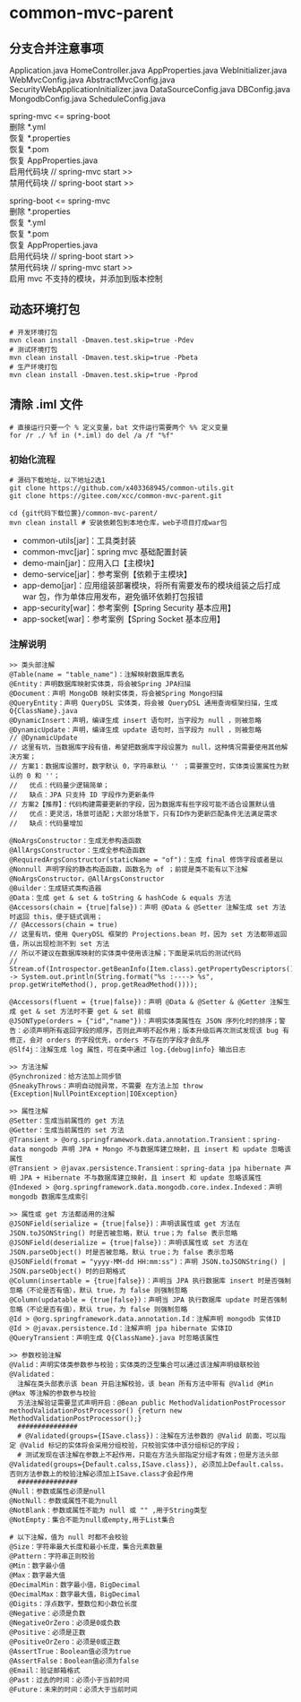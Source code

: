 # common-mvc-parent
## 分支合并注意事项
Application.java
HomeController.java
AppProperties.java
WebInitializer.java
WebMvcConfig.java
AbstractMvcConfig.java
SecurityWebApplicationInitializer.java
DataSourceConfig.java
DBConfig.java
MongodbConfig.java
ScheduleConfig.java

spring-mvc <= spring-boot  
删除 *.yml  
恢复 *.properties  
恢复 *.pom  
恢复 AppProperties.java  
启用代码块 // spring-mvc start >>  
禁用代码块 // spring-boot start >>  

spring-boot <= spring-mvc  
删除 *.properties  
恢复 *.yml  
恢复 *.pom  
恢复 AppProperties.java  
启用代码块 // spring-boot start >>  
禁用代码块 // spring-mvc start >>  
启用 mvc 不支持的模块，并添加到版本控制

## 动态环境打包
```
# 开发环境打包
mvn clean install -Dmaven.test.skip=true -Pdev
# 测试环境打包
mvn clean install -Dmaven.test.skip=true -Pbeta
# 生产环境打包
mvn clean install -Dmaven.test.skip=true -Pprod
```

## 清除 .iml 文件
```
# 直接运行只要一个 % 定义变量，bat 文件运行需要两个 %% 定义变量
for /r ./ %f in (*.iml) do del /a /f "%f"
```

### 初始化流程
```
# 源码下载地址，以下地址2选1
git clone https://github.com/x403368945/common-utils.git
git clone https://gitee.com/xcc/common-mvc-parent.git

cd {git代码下载位置}/common-mvc-parent/
mvn clean install # 安装依赖包到本地仓库，web子项目打成war包

```
* common-utils[jar]：工具类封装
* common-mvc[jar]：spring mvc 基础配置封装
* demo-main[jar]：应用入口【主模块】
* demo-service[jar]：参考案例【依赖于主模块】
* app-demo[jar]：应用组装部署模块，将所有需要发布的模块组装之后打成 war 包，作为单体应用发布，避免循环依赖打包报错
* app-security[war]：参考案例【Spring Security 基本应用】
* app-socket[war]：参考案例【Spring Socket 基本应用】

### 注解说明
```
>> 类头部注解
@Table(name = "table_name")：注解映射数据库表名
@Entity：声明数据库映射实体类，将会被Spring JPA扫描
@Document：声明 MongoDB 映射实体类，将会被Spring Mongo扫描
@QueryEntity：声明 QueryDSL 实体类，将会被 QueryDSL 通用查询框架扫描，生成Q{ClassName}.java
@DynamicInsert：声明，编译生成 insert 语句时，当字段为 null ，则被忽略 
@DynamicUpdate：声明，编译生成 update 语句时，当字段为 null ，则被忽略
// @DynamicUpdate
// 这里有坑，当数据库字段有值，希望把数据库字段设置为 null，这种情况需要使用其他解决方案；
// 方案1：数据库设置时，数字默认 0，字符串默认 '' ；需要置空时，实体类设置属性为默认的 0 和 ''；
//   优点：代码量少逻辑简单；
//   缺点：JPA 只支持 ID 字段作为更新条件
// 方案2【推荐】：代码构建需要更新的字段，因为数据库有些字段可能不适合设置默认值
//   优点：更灵活，场景可适配；大部分场景下，只有ID作为更新匹配条件无法满足需求
//   缺点：代码量增加

@NoArgsConstructor：生成无参构造函数
@AllArgsConstructor：生成全参构造函数
@RequiredArgsConstructor(staticName = "of")：生成 final 修饰字段或者是以 @Nonnull 声明字段的静态构造函数，函数名为 of ；前提是类不能有以下注解 @NoArgsConstructor，@AllArgsConstructor
@Builder：生成链式类构造器
@Data：生成 get & set & toString & hashCode & equals 方法
@Accessors(chain = {true|false})：声明 @Data & @Setter 注解生成 set 方法时返回 this，便于链式调用；
// @Accessors(chain = true)
// 这里有坑，使用 QueryDSL 框架的 Projections.bean 时，因为 set 方法都带返回值，所以出现检测不到 set 方法
// 所以不建议在数据库映射的实体类中使用该注解；下面是采坑后的测试代码
// Stream.of(Introspector.getBeanInfo(Item.class).getPropertyDescriptors()).forEach(prop -> System.out.println(String.format("%s :----> %s", prop.getWriteMethod(), prop.getReadMethod())));
 
@Accessors(fluent = {true|false})：声明 @Data & @Setter & @Getter 注解生成 get & set 方法时不要 get & set 前缀
@JSONType(orders = {"id","name"})：声明实体类属性在 JSON 序列化时的排序；警告：必须声明所有返回字段的顺序，否则此声明不起作用；版本升级后再次测试发现该 bug 有修正，会对 orders 的字段优先，orders 不存在的字段才会乱序
@Slf4j：注解生成 log 属性，可在类中通过 log.{debug|info} 输出日志
 
>> 方法注解
@Synchronized：给方法加上同步锁
@SneakyThrows：声明自动抛异常，不需要 在方法上加 throw {Exception|NullPointException|IOException}
 
>> 属性注解
@Setter：生成当前属性的 get 方法
@Getter：生成当前属性的 set 方法
@Transient > @org.springframework.data.annotation.Transient：spring-data mongodb 声明 JPA + Mongo 不与数据库建立映射，且 insert 和 update 忽略该属性
@Transient > @javax.persistence.Transient：spring-data jpa hibernate 声明 JPA + Hibernate 不与数据库建立映射，且 insert 和 update 忽略该属性
@Indexed > @org.springframework.data.mongodb.core.index.Indexed：声明 mongodb 数据库生成索引
 
>> 属性或 get 方法都适用的注解
@JSONField(serialize = {true|false})：声明该属性或 get 方法在 JSON.toJSONString() 时是否被忽略，默认 true；为 false 表示忽略
@JSONField(deserialize = {true|false})：声明该属性或 set 方法在 JSON.parseObject() 时是否被忽略，默认 true；为 false 表示忽略
@JSONField(fromat = "yyyy-MM-dd HH:mm:ss")：声明 JSON.toJSONString() | JSON.parseObject() 时的日期格式
@Column(insertable = {true|false})：声明当 JPA 执行数据库 insert 时是否强制忽略（不论是否有值），默认 true，为 false 则强制忽略
@Column(updatable = {true|false})：声明当 JPA 执行数据库 update 时是否强制忽略（不论是否有值），默认 true，为 false 则强制忽略
@Id > @org.springframework.data.annotation.Id：注解声明 mongodb 实体ID
@Id > @javax.persistence.Id：注解声明 jpa hibernate 实体ID
@QueryTransient：声明生成 Q{ClassName}.java 时忽略该属性

>> 参数校验注解
@Valid：声明实体类参数参与校验；实体类的泛型集合可以通过该注解声明级联校验
@Validated：
  注解在类头部表示该 bean 开启注解校验，该 bean 所有方法中带有 @Valid @Min @Max 等注解的参数参与校验
  方法注解验证需要显式声明开启：@Bean public MethodValidationPostProcessor methodValidationPostProcessor() {return new MethodValidationPostProcessor();}
  ############### 
  # @Validated(groups={ISave.class})：注解在方法参数的 @Valid 前面，可以指定 @Valid 标记的实体将会采用分组校验，只校验实体中该分组标记的字段；
  # 测试发现在该注解在参数上不起作用，只能在方法头部指定分组才有效；但是方法头部@Validated(groups={Default.calss,ISave.class}), 必须加上Default.calss，否则方法参数上的校验注解必须加上ISave.class才会起作用
  ############### 
@Null：参数或属性必须是null
@NotNull：参数或属性不能为null
@NotBlank：参数或属性不能为 null 或 "" ,用于String类型
@NotEmpty：集合不能为null或empty,用于List集合

# 以下注解，值为 null 时都不会校验
@Size：字符串最大长度和最小长度，集合元素数量
@Pattern：字符串正则校验
@Min：数字最小值
@Max：数字最大值
@DecimalMin：数字最小值，BigDecimal
@DecimalMax：数字最大值，BigDecimal
@Digits：浮点数字，整数位和小数位长度
@Negative：必须是负数
@NegativeOrZero：必须是0或负数
@Positive：必须是正数
@PositiveOrZero：必须是0或正数
@AssertTrue：Boolean值必须为true
@AssertFalse：Boolean值必须为false
@Email：验证邮箱格式
@Past：过去的时间：必须小于当前时间
@Future：未来的时间：必须大于当前时间
```
